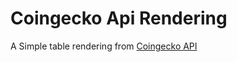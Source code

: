 # Coingecko Api Rendering
A Simple table rendering from [Coingecko API](https://www.coingecko.com/en/api)
